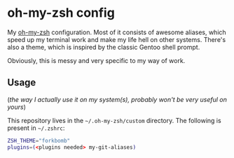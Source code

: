 # oh-my-zsh config

My [oh-my-zsh](https://github.com/robbyrussell/oh-my-zsh) configuration. Most of
it consists of awesome aliases, which speed up my terminal work and make my life
hell on other systems. There's also a theme, which is inspired by the classic
Gentoo shell prompt.

Obviously, this is messy and very specific to my way of work.

## Usage

(_the way I actually use it on my system(s), probably won't be very useful on
yours_)

This repository lives in the `~/.oh-my-zsh/custom` directory. The following is
present in `~/.zshrc`:

```bash
ZSH_THEME="forkbomb"
plugins=(<plugins needed> my-git-aliases)
```

